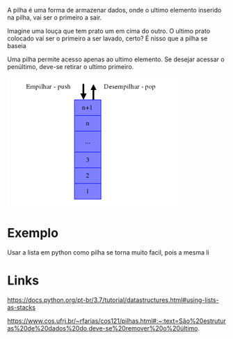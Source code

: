 A pilha é uma forma de armazenar dados, onde o ultimo elemento inserido na pilha, vai ser o primeiro a sair.

Imagine uma louça que tem prato um em cima do outro. O ultimo prato colocado vai ser o primeiro a ser lavado, certo? É nisso que a pilha se baseia

Uma pilha permite acesso apenas ao ultimo elemento. Se desejar acessar o penúltimo, deve-se retirar o ultimo primeiro.

![](Pasted%20image%2020231210212730.png)

# Exemplo
Usar a lista em python como pilha se torna muito facil, pois a mesma li

# Links

https://docs.python.org/pt-br/3.7/tutorial/datastructures.html#using-lists-as-stacks

https://www.cos.ufrj.br/~rfarias/cos121/pilhas.html#:~:text=São%20estruturas%20de%20dados%20do,deve-se%20remover%20o%20último.